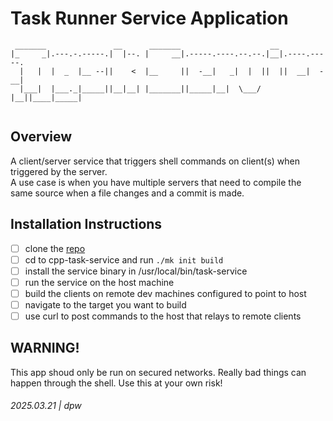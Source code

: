 # Task Runner Service Application

```
 _______               __      _______                    __             
|_     _|.---.-.-----.|  |--. |     __|.-----.----.--.--.|__|.----.-----.
  |   |  |  _  |__ --||    <  |__     ||  -__|   _|  |  ||  ||  __|  -__|
  |___|  |___._|_____||__|__| |_______||_____|__|  \___/ |__||____|_____|
                                                                         
```

## Overview

A client/server service that triggers shell commands on client(s) when triggered by the server.  
A use case is when you have multiple servers that need to compile the same source when a file changes and a commit is made.

## Installation Instructions

* [ ] clone the [repo](https://github.com/darrylwest/cpp-task-service.git) 
* [ ] cd to cpp-task-service and run `./mk init build`
* [ ] install the service binary in /usr/local/bin/task-service
* [ ] run the service on the host machine
* [ ] build the clients on remote dev machines configured to point to host
* [ ] navigate to the target you want to build
* [ ] use curl to post commands to the host that relays to remote clients

## WARNING!

This app shoud only be run on secured networks.  Really bad things can happen through the shell.  Use this at your own risk!

###### 2025.03.21 | dpw

